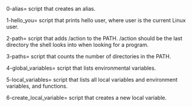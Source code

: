 0-alias= script that creates an alias.

1-hello_you= script that prints hello user, where user is the current Linux user.

2-path= script that adds /action to the PATH. /action should be the last directory the shell looks into when looking for a program.

3-paths= script that counts the number of directories in the PATH.

4-global_variables= script that lists environmental variables.

5-local_variables= script that lists all local variables and environment variables, and functions.

6-create_local_variable= script that creates a new local variable.
